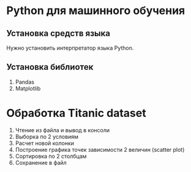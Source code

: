 # Python для машинного обучения

## Установка средств языка

Нужно установить интерпретатор языка Python.

## Установка библиотек
1. Pandas
2. Matplotlib

# Обработка Titanic dataset

1. Чтение из файла и вывод в консоли
2. Выборка по 2 условиям
3. Расчет новой колонки
4. Построение графика точек зависимости 2 величин (scatter plot)
5. Сортировка по 2 столбцам
6. Сохранение в файл